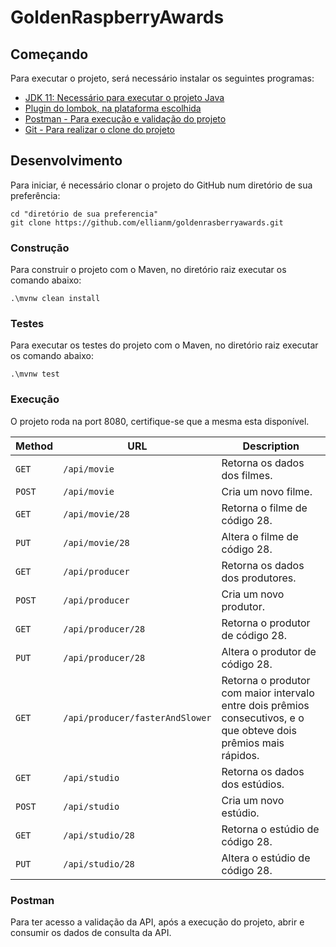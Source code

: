 # GoldenRaspberryAwards

## Começando

Para executar o projeto, será necessário instalar os seguintes programas:

- [JDK 11: Necessário para executar o projeto Java](https://docs.aws.amazon.com/corretto/latest/corretto-11-ug/downloads-list.html)
- [Plugin do lombok, na plataforma escolhida](https://projectlombok.org/)
- [Postman - Para execução e validação do projeto](https://www.postman.com/downloads/)
- [Git - Para realizar o clone do projeto](https://git-scm.com/downloads)

## Desenvolvimento

Para iniciar, é necessário clonar o projeto do GitHub num diretório de sua preferência:

```shell
cd "diretório de sua preferencia"
git clone https://github.com/ellianm/goldenrasberryawards.git
```

### Construção

Para construir o projeto com o Maven, no diretório raiz executar os comando abaixo:

```shell
.\mvnw clean install
```

### Testes

Para executar os testes do projeto com o Maven, no diretório raiz executar os comando abaixo:

```shell
.\mvnw test
```

### Execução

O projeto roda na port 8080, certifique-se que a mesma esta disponível.

| Method   | URL                                      | Description                                                                                                                 |
| -------- | ---------------------------------------- | --------------------------------------------------------------------------------------------------------------------------- |
| `GET`    | `/api/movie`                             | Retorna os dados dos filmes.                                                                                                |
| `POST`   | `/api/movie`                             | Cria um novo filme.                                                                                                         |
| `GET`    | `/api/movie/28`                          | Retorna o filme de código 28.                                                                                               |
| `PUT`    | `/api/movie/28`                          | Altera o filme de código 28.                                                                                                |
| `GET`    | `/api/producer`                          | Retorna os dados dos produtores.                                                                                            |
| `POST`   | `/api/producer`                          | Cria um novo produtor.                                                                                                      |
| `GET`    | `/api/producer/28`                       | Retorna o produtor de código 28.                                                                                            |
| `PUT`    | `/api/producer/28`                       | Altera o produtor de código 28.                                                                                             |
| `GET`    | `/api/producer/fasterAndSlower`          | Retorna  o produtor com maior intervalo entre dois prêmios consecutivos, e o que obteve dois prêmios mais rápidos.          |
| `GET`    | `/api/studio`                            | Retorna os dados dos estúdios.                                                                                              |
| `POST`   | `/api/studio`                            | Cria um novo estúdio.                                                                                                       |
| `GET`    | `/api/studio/28`                         | Retorna o estúdio de código 28.                                                                                             |
| `PUT`    | `/api/studio/28`                         | Altera o estúdio de código 28.                                                                                              |

### Postman

Para ter acesso a validação da API, após a execução do projeto, abrir e consumir os dados de consulta da API.